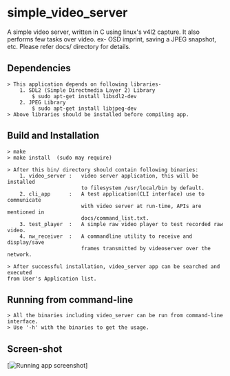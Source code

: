 # simple_video_server
A simple video server, written in C using linux's v4l2 capture. It also performs few tasks over video. ex- OSD imprint, saving a JPEG snapshot, etc. Please refer docs/ directory for details.

Dependencies
------------
	> This application depends on following libraries-
		1. SDL2 (Simple Directmedia Layer 2) Library
			$ sudo apt-get install libsdl2-dev
		2. JPEG Library
			$ sudo apt-get install libjpeg-dev
	> Above libraries should be installed before compiling app.

Build and Installation
----------------------
	> make
	> make install	(sudo may require)

	> After this bin/ directory should contain following binaries:
		1. video_server	:	video server application, this will be installed 
							to filesystem /usr/local/bin by default.
		2. cli_app		:	A test application(CLI interface) use to communicate 
							with video server at run-time, APIs are mentioned in
							docs/command_list.txt.
		3. test_player	:	A simple raw video player to test recorded raw video.
		4. nw_receiver	:	A commandline utility to receive and display/save 
							frames transmitted by videoserver over the network.

	> After successful installation, video_server app can be searched and executed 
	from User's Application list.

Running from command-line
-------------------------
	> All the binaries including video_server can be run from command-line interface.
	> Use '-h' with the binaries to get the usage.

Screen-shot
-----------
[![Running app screenshot](https://github.com/aman2467/simple_video_server/tree/master/utils/screenshot.png?raw=true)]
